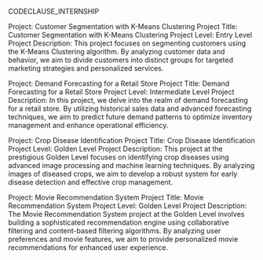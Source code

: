 CODECLAUSE_INTERNSHIP

Project: Customer Segmentation with K-Means Clustering
Project Title: Customer Segmentation with K-Means Clustering
Project Level: Entry Level
Project Description:
This project focuses on segmenting customers using the K-Means Clustering algorithm. By analyzing customer data and behavior, we aim to divide customers into distinct groups for targeted marketing strategies and personalized services.

Project: Demand Forecasting for a Retail Store
Project Title: Demand Forecasting for a Retail Store
Project Level: Intermediate Level
Project Description:
In this project, we delve into the realm of demand forecasting for a retail store. By utilizing historical sales data and advanced forecasting techniques, we aim to predict future demand patterns to optimize inventory management and enhance operational efficiency.

Project: Crop Disease Identification
Project Title: Crop Disease Identification
Project Level: Golden Level
Project Description:
This project at the prestigious Golden Level focuses on identifying crop diseases using advanced image processing and machine learning techniques. By analyzing images of diseased crops, we aim to develop a robust system for early disease detection and effective crop management.

Project: Movie Recommendation System
Project Title: Movie Recommendation System
Project Level: Golden Level
Project Description:
The Movie Recommendation System project at the Golden Level involves building a sophisticated recommendation engine using collaborative filtering and content-based filtering algorithms. By analyzing user preferences and movie features, we aim to provide personalized movie recommendations for enhanced user experience.
